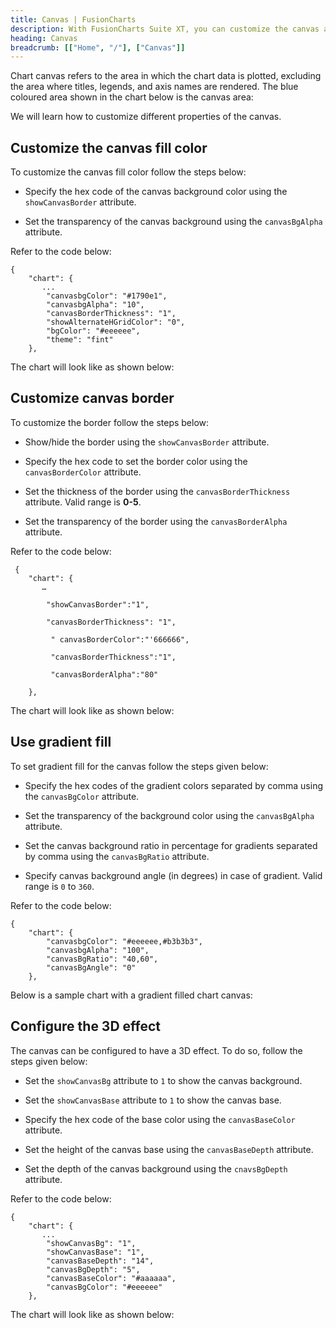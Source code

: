 ```yaml
---
title: Canvas | FusionCharts
description: With FusionCharts Suite XT, you can customize the canvas area of your chart. Chart canvas refers to the area in which the chart data is plotted.
heading: Canvas
breadcrumb: [["Home", "/"], ["Canvas"]]
---
```


Chart canvas refers to the area in which the chart data is plotted, excluding the area where titles, legends, and axis names are rendered. The blue coloured area shown in the chart below is the canvas area:

<chart>

We will learn how to customize different properties of the canvas.

## Customize the canvas fill color

To customize the canvas fill color follow the steps below:

* Specify the hex code of the canvas background color using the `showCanvasBorder` attribute.

* Set the transparency of the canvas background using the `canvasBgAlpha` attribute.

Refer to the code below:

```
{
    "chart": {
       ...
        "canvasbgColor": "#1790e1",
        "canvasbgAlpha": "10",
        "canvasBorderThickness": "1",
        "showAlternateHGridColor": "0",
        "bgColor": "#eeeeee",
        "theme": "fint"
    },

```

The chart will look like as shown below:

<chart>

## Customize canvas border

To customize the border follow the steps below:

* Show/hide the border using the `showCanvasBorder` attribute. 

* Specify the hex code to set the border color using the `canvasBorderColor` attribute.

* Set the thickness of the border using the `canvasBorderThickness` attribute. Valid range is **0-5**.

* Set the transparency of the border using the `canvasBorderAlpha` attribute. 

Refer to the code below:

```
 {
    "chart": {
       …

        "showCanvasBorder":"1",

        "canvasBorderThickness": "1",

         " canvasBorderColor":"'666666",

         "canvasBorderThickness":"1",

         "canvasBorderAlpha":"80"
       
    },

```

The chart will look like as shown below:

**<CHART>**

## Use gradient fill

To set gradient fill for the canvas follow the steps given below:

* Specify the hex codes of the gradient colors separated by comma using the `canvasBgColor` attribute.

* Set the transparency of the background color using the `canvasBgAlpha` attribute.

* Set the canvas background ratio in percentage for gradients separated by comma using the `canvasBgRatio` attribute.

* Specify canvas background angle (in degrees) in case of gradient. Valid range is `0` to `360`.

Refer to the code below:

```
{
    "chart": {
        "canvasbgColor": "#eeeeee,#b3b3b3",
        "canvasbgAlpha": "100",
        "canvasBgRatio": "40,60",
        "canvasBgAngle": "0"
    },

```

Below is a sample chart with a gradient filled chart canvas:

<chart>

## Configure the 3D effect

The canvas can be configured to have a 3D effect. To do so, follow the steps given below:

* Set the `showCanvasBg` attribute to `1` to show the canvas background. 

* Set the `showCanvasBase` attribute to `1` to show the canvas base.

* Specify the hex code of the base color using the `canvasBaseColor` attribute.

* Set the height of the canvas base using the `canvasBaseDepth` attribute.

* Set the depth of the canvas background using the `cnavsBgDepth` attribute.

Refer to the code below:

```
{
    "chart": {
       ...
        "showCanvasBg": "1",
        "showCanvasBase": "1",
        "canvasBaseDepth": "14",
        "canvasBgDepth": "5",
        "canvasBaseColor": "#aaaaaa",
        "canvasBgColor": "#eeeeee"
    },

```

The chart will look like as shown below:

<chart>

